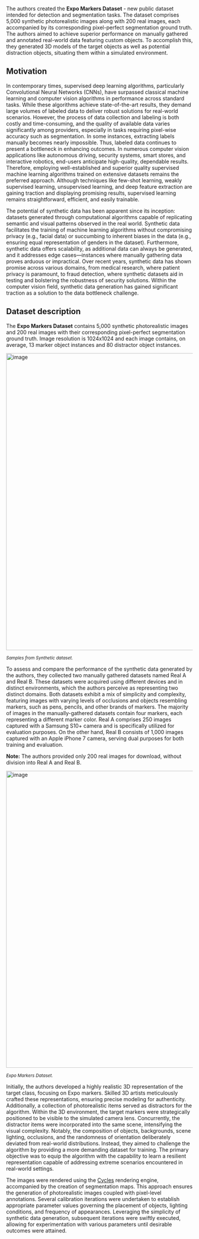 The authors created the **Expo Markers Dataset** - new public dataset intended for detection and segmentation tasks. The dataset comprises 5,000 synthetic photorealistic images along with 200 real images, each accompanied by its corresponding pixel-perfect segmentation ground truth. The authors aimed to achieve superior performance on manually gathered and annotated real-world data featuring custom objects. To accomplish this, they generated 3D models of the target objects as well as potential distraction objects, situating them within a simulated environment.

## Motivation

In contemporary times, supervised deep learning algorithms, particularly Convolutional Neural Networks (CNNs), have surpassed classical machine learning and computer vision algorithms in performance across standard tasks. While these algorithms achieve state-of-the-art results, they demand large volumes of labeled data to deliver robust solutions for real-world scenarios. However, the process of data collection and labeling is both costly and time-consuming, and the quality of available data varies significantly among providers, especially in tasks requiring pixel-wise accuracy such as segmentation. In some instances, extracting labels manually becomes nearly impossible. Thus, labeled data continues to present a bottleneck in enhancing outcomes. In numerous computer vision applications like autonomous driving, security systems, smart stores, and interactive robotics, end-users anticipate high-quality, dependable results. Therefore, employing well-established and superior quality supervised machine learning algorithms trained on extensive datasets remains the preferred approach. Although techniques like few-shot learning, weakly supervised learning, unsupervised learning, and deep feature extraction are gaining traction and displaying promising results, supervised learning remains straightforward, efficient, and easily trainable.

The potential of synthetic data has been apparent since its inception: datasets generated through computational algorithms capable of replicating semantic and visual patterns observed in the real world. Synthetic data facilitates the training of machine learning algorithms without compromising privacy (e.g., facial data) or succumbing to inherent biases in the data (e.g., ensuring equal representation of genders in the dataset). Furthermore, synthetic data offers scalability, as additional data can always be generated, and it addresses edge cases—instances where manually gathering data proves arduous or impractical. Over recent years, synthetic data has shown promise across various domains, from medical research, where patient privacy is paramount, to fraud detection, where synthetic datasets aid in testing and bolstering the robustness of security solutions. Within the computer vision field, synthetic data generation has gained significant traction as a solution to the data bottleneck challenge.

## Dataset description

The **Expo Markers Dataset** contains 5,000 synthetic photorealistic images and 200 real images with their corresponding pixel-perfect segmentation ground truth. Image resolution is 1024x1024 and each image contains, on average, 13 marker object instances and 80 distractor object instances. 

<img src="https://github.com/dataset-ninja/expo-markers/assets/120389559/9610ab88-9b27-475f-bd64-89d7c441517d" alt="image" width="800">

<span style="font-size: smaller; font-style: italic;">Samples from Synthetic dataset.</span>

To assess and compare the performance of the synthetic data generated by the authors, they collected two manually gathered datasets named Real A and Real B. These datasets were acquired using different devices and in distinct environments, which the authors perceive as representing two distinct domains. Both datasets exhibit a mix of simplicity and complexity, featuring images with varying levels of occlusions and objects resembling markers, such as pens, pencils, and other brands of markers.
The majority of images in the manually-gathered datasets contain four markers, each representing a different marker color. Real A comprises 250 images captured with a Samsung S10+ camera and is specifically utilized for evaluation purposes. On the other hand, Real B consists of 1,000 images captured with an Apple iPhone 7 camera, serving dual purposes for both training and evaluation.

**Note:** The authors provided only 200 real images for download, without division into Real A and Real B.

<img src="https://github.com/dataset-ninja/expo-markers/assets/120389559/a6a00fe8-18e3-4619-aecd-f606b4ad6477" alt="image" width="800">

<span style="font-size: smaller; font-style: italic;">Expo Markers Dataset.</span>

Initially, the authors developed a highly realistic 3D representation of the target class, focusing on Expo markers. Skilled 3D artists meticulously crafted these representations, ensuring precise modeling for authenticity. Additionally, a collection of photorealistic items served as distractors for the algorithm.
Within the 3D environment, the target markers were strategically positioned to be visible to the simulated camera lens. Concurrently, the distractor items were incorporated into the same scene, intensifying the visual complexity. Notably, the composition of objects, backgrounds, scene lighting, occlusions, and the randomness of orientation deliberately deviated from real-world distributions. Instead, they aimed to challenge the algorithm by providing a more demanding dataset for training. The primary objective was to equip the algorithm with the capability to learn a resilient representation capable of addressing extreme scenarios encountered in real-world settings.

The images were rendered using the [Cycles](https://www.cycles-renderer.org/) rendering engine, accompanied by the creation of segmentation maps. This approach ensures the generation of photorealistic images coupled with pixel-level annotations. Several calibration iterations were undertaken to establish appropriate parameter values governing the placement of objects, lighting conditions, and frequency of appearances. Leveraging the simplicity of synthetic data generation, subsequent iterations were swiftly executed, allowing for experimentation with various parameters until desirable outcomes were attained.
